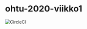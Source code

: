 # ohtu-2020-viikko1
[![CircleCI](https://circleci.com/gh/asihvola/ohtu-2020-viikko1.svg?style=svg)](https://circleci.com/gh/asihvola/ohtu-2020-viikko1)
